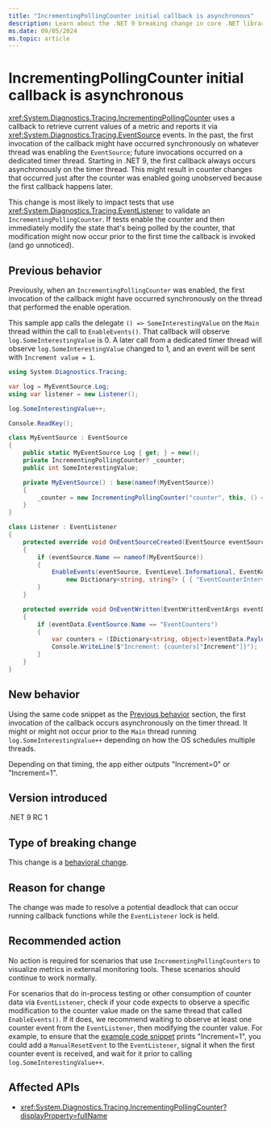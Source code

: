 ```yaml
---
title: "IncrementingPollingCounter initial callback is asynchronous"
description: Learn about the .NET 9 breaking change in core .NET libraries where the IncrementingPollingCounter initial callback is no longer synchronous.
ms.date: 09/05/2024
ms.topic: article
---
```

# IncrementingPollingCounter initial callback is asynchronous

<xref:System.Diagnostics.Tracing.IncrementingPollingCounter> uses a callback to retrieve current values of a metric and reports it via <xref:System.Diagnostics.Tracing.EventSource> events. In the past, the first invocation of the callback might have occurred synchronously on whatever thread was enabling the `EventSource`; future invocations occurred on a dedicated timer thread. Starting in .NET 9, the first callback always occurs asynchronously on the timer thread. This might result in counter changes that occurred just after the counter was enabled going unobserved because the first callback happens later.

This change is most likely to impact tests that use <xref:System.Diagnostics.Tracing.EventListener> to validate an `IncrementingPollingCounter`. If tests enable the counter and then immediately modify the state that's being polled by the counter, that modification might now occur prior to the first time the callback is invoked (and go unnoticed).

## Previous behavior

Previously, when an `IncrementingPollingCounter` was enabled, the first invocation of the callback might have occurred synchronously on the thread that performed the enable operation.

This sample app calls the delegate `() => SomeInterestingValue` on the `Main` thread within the call to `EnableEvents()`. That callback will observe `log.SomeInterestingValue` is 0. A later call from a dedicated timer thread will observe `log.SomeInterestingValue` changed to 1, and an event will be sent with `Increment value = 1`.

```csharp
using System.Diagnostics.Tracing;

var log = MyEventSource.Log;
using var listener = new Listener();

log.SomeInterestingValue++;

Console.ReadKey();

class MyEventSource : EventSource
{
    public static MyEventSource Log { get; } = new();
    private IncrementingPollingCounter? _counter;
    public int SomeInterestingValue;

    private MyEventSource() : base(nameof(MyEventSource))
    {
        _counter = new IncrementingPollingCounter("counter", this, () => SomeInterestingValue);
    }
}

class Listener : EventListener
{
    protected override void OnEventSourceCreated(EventSource eventSource)
    {
        if (eventSource.Name == nameof(MyEventSource))
        {
            EnableEvents(eventSource, EventLevel.Informational, EventKeywords.None,
                new Dictionary<string, string?> { { "EventCounterIntervalSec", "1.0" } });
        }
    }

    protected override void OnEventWritten(EventWrittenEventArgs eventData)
    {
        if (eventData.EventSource.Name == "EventCounters")
        {
            var counters = (IDictionary<string, object>)eventData.Payload![0]!;
            Console.WriteLine($"Increment: {counters["Increment"]}");
        }
    }
}
```

## New behavior

Using the same code snippet as the [Previous behavior](#previous-behavior) section, the first invocation of the callback occurs asynchronously on the timer thread. It might or might not occur prior to the `Main` thread running `log.SomeInterestingValue++` depending on how the OS schedules multiple threads.

Depending on that timing, the app either outputs "Increment=0" or "Increment=1".

## Version introduced

.NET 9 RC 1

## Type of breaking change

This change is a [behavioral change](../../categories.md#behavioral-change).

## Reason for change

The change was made to resolve a potential deadlock that can occur running callback functions while the `EventListener` lock is held.

## Recommended action

No action is required for scenarios that use `IncrementingPollingCounters` to visualize metrics in external monitoring tools. These scenarios should continue to work normally.

For scenarios that do in-process testing or other consumption of counter data via `EventListener`, check if your code expects to observe a specific modification to the counter value made on the same thread that called `EnableEvents()`. If it does, we recommend waiting to observe at least one counter event from the `EventListener`, then modifying the counter value. For example, to ensure that the [example code snippet](#previous-behavior) prints "Increment=1", you could add a `ManualResetEvent` to the `EventListener`, signal it when the first counter event is received, and wait for it prior to calling `log.SomeInterestingValue++`.

## Affected APIs

- <xref:System.Diagnostics.Tracing.IncrementingPollingCounter?displayProperty=fullName>
